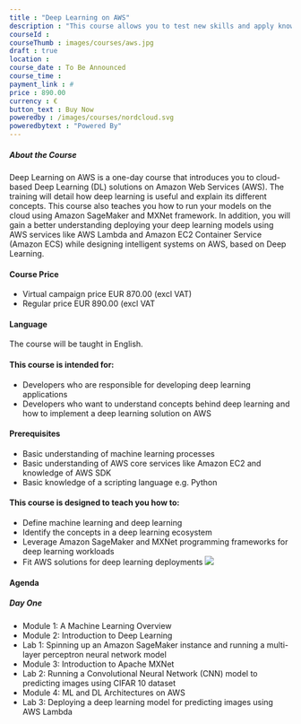 ```yaml
---
title : "Deep Learning on AWS"
description : "This course allows you to test new skills and apply knowledge to your working environment through a variety of practical exercises. This course will be delivered through a mix of instructor-led training (ILT) and hands-on labs."
courseId : 
courseThumb : images/courses/aws.jpg
draft : true
location : 
course_date : To Be Announced
course_time : 
payment_link : #
price : 890.00
currency : €
button_text : Buy Now
poweredby : /images/courses/nordcloud.svg 
poweredbytext : "Powered By"
---
```



##### About the Course

Deep Learning on AWS is a one-day course that introduces you to cloud-based Deep Learning (DL) solutions on Amazon Web Services (AWS). The training will detail how deep learning is useful and explain its different concepts. This course also teaches you how to run your models on the cloud using Amazon SageMaker and MXNet framework. In addition, you will gain a better understanding deploying your deep learning models using AWS services like AWS Lambda and Amazon EC2 Container Service (Amazon ECS) while designing intelligent systems on AWS, based on Deep Learning.

#### Course Price 

* Virtual campaign price EUR 870.00 (excl VAT)
* Regular price EUR 890.00 (excl VAT

#### Language

The course will be taught in English.

#### This course is intended for:

* Developers who are responsible for developing deep learning applications
* Developers who want to understand concepts behind deep learning and how to implement a deep learning solution on AWS

#### Prerequisites

* Basic understanding of machine learning processes
* Basic understanding of AWS core services like Amazon EC2 and knowledge of AWS SDK
* Basic knowledge of a scripting language e.g. Python

#### This course is designed to teach you how to:

* Define machine learning and deep learning
* Identify the concepts in a deep learning ecosystem
* Leverage Amazon SageMaker and MXNet programming frameworks for deep learning workloads
* Fit AWS solutions for deep learning deployments
![](https://nordcloud.com/wp-content/uploads/2020/03/nordcloud_web_square-23-1.jpg#floatright)

#### Agenda

##### Day One

* Module 1: A Machine Learning Overview
* Module 2: Introduction to Deep Learning
* Lab 1: Spinning up an Amazon SageMaker instance and running a multi-layer perceptron neural network model
* Module 3: Introduction to Apache MXNet
* Lab 2: Running a Convolutional Neural Network (CNN) model to predicting images using CIFAR 10 dataset
* Module 4: ML and DL Architectures on AWS
* Lab 3: Deploying a deep learning model for predicting images using AWS Lambda